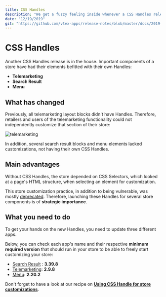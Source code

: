 ```yaml
---
title: CSS Handles
description: "We get a fuzzy feeling inside whenever a CSS Handles release is nearby! Have a look at the store's components that gained new Handles and are ready to be fully customized: Menu, Search Result and Product Price."
date: "12/19/2019"
git: "https://github.com/vtex-apps/release-notes/blob/master/docs/2019-week-47-48-49-50-51/css-handles.md"
---
```


# CSS Handles

Another CSS Handles release is in the house. Important components of a store have had their elements befitted with their own Handles:

- **Telemarketing**
- **Search Result**
- **Menu**

## What has changed

Previously, all telemarketing layout blocks didn't have Handles. Therefore, retailers and users of the telemarketing functionality could not independently customize that section of their store:

![telemarketing](https://user-images.githubusercontent.com/52087100/71182442-dab34380-2254-11ea-8a86-e8ef4d3f09f1.png)

In addition, several search result blocks and menu elements lacked customizations, not having their own CSS Handles.

## Main advantages 

Without CSS Handles, the store depended on CSS Selectors, which looked at a page's HTML structure, when selecting an element for customization. 

This store customization practice, in addition to being vulnerable, was mostly [deprecated](https://vtex.io/docs/releases/2019-week-43-44/css-selectors-deprecation). Therefore, launching these Handles for several store components is of **strategic importance**.

## What you need to do

To get your hands on the new Handles, you need to update three different apps. 

Below, you can check each app's name and their respective **minimum required version** that should run in your store to be able to freely start customizing your store:

- [Search Result](https://vtex.io/docs/components/all/vtex.search-result/) : **3.39.8**
- [Telemarketing](https://vtex.io/docs/components/all/vtex.telemarketing/): **2.9.8**
- [Menu](https://vtex.io/docs/components/all/vtex.menu/): **2.20.2**

Don't forget to have a look at our recipe on [**Using CSS Handle for store customizations**](https://vtex.io/docs/recipes/style/using-css-handles-for-store-customization). 
